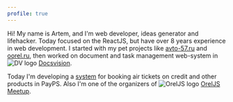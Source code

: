 ```yaml
---
profile: true
---
```


Hi! My name is Artem, and I'm web developer, ideas generator and lifehacker. Today focused on the ReactJS, but have over 8 years experience in web development. 
I started with my pet projects like [avto-57.ru](http://avto-57.ru) and [oorel.ru](http://oorel.ru), then worked on document and task management web-system in ![DV logo](http://artemgrinn.github.io/assets/images/dv.png) [Docsvision](http://www.docsvision.com/products/legkiy-klient/). 


Today I'm developing a [system](https://travel.payps.ru/bilet) for booking air tickets on credit and other products in PayPS. Also I'm one of the organizers of ![OrelJS logo](http://artemgrinn.github.io/assets/images/oreljs.svg) [OrelJS Meetup](http://oreljs.ru).

